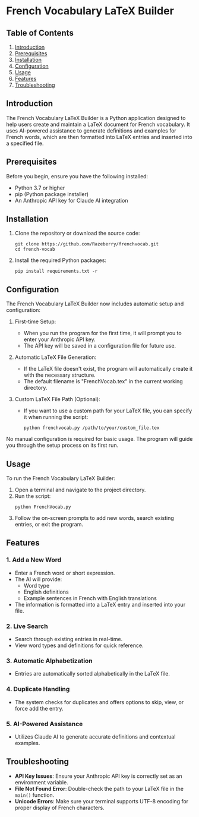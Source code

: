 # French Vocabulary LaTeX Builder

## Table of Contents
1. [Introduction](#introduction)
2. [Prerequisites](#prerequisites)
3. [Installation](#installation)
4. [Configuration](#configuration)
5. [Usage](#usage)
6. [Features](#features)
7. [Troubleshooting](#troubleshooting)

## Introduction

The French Vocabulary LaTeX Builder is a Python application designed to help users create and maintain a LaTeX document for French vocabulary. It uses AI-powered assistance to generate definitions and examples for French words, which are then formatted into LaTeX entries and inserted into a specified file.

## Prerequisites

Before you begin, ensure you have the following installed:

- Python 3.7 or higher
- pip (Python package installer)
- An Anthropic API key for Claude AI integration

## Installation

1. Clone the repository or download the source code:
   ```
   git clone https://github.com/Razeberry/frenchvocab.git
   cd french-vocab
   ```

2. Install the required Python packages:
   ```
   pip install requirements.txt -r
   ```

## Configuration

The French Vocabulary LaTeX Builder now includes automatic setup and configuration:

1. First-time Setup:
   - When you run the program for the first time, it will prompt you to enter your Anthropic API key.
   - The API key will be saved in a configuration file for future use.

2. Automatic LaTeX File Generation:
   - If the LaTeX file doesn't exist, the program will automatically create it with the necessary structure.
   - The default filename is "FrenchVocab.tex" in the current working directory.

3. Custom LaTeX File Path (Optional):
   - If you want to use a custom path for your LaTeX file, you can specify it when running the script:
     ```
     python frenchvocab.py /path/to/your/custom_file.tex
     ```

No manual configuration is required for basic usage. The program will guide you through the setup process on its first run.

## Usage

To run the French Vocabulary LaTeX Builder:

1. Open a terminal and navigate to the project directory.
2. Run the script:
   ```
   python FrenchVocab.py
   ```
3. Follow the on-screen prompts to add new words, search existing entries, or exit the program.

## Features

### 1. Add a New Word
- Enter a French word or short expression.
- The AI will provide:
  - Word type
  - English definitions
  - Example sentences in French with English translations
- The information is formatted into a LaTeX entry and inserted into your file.

### 2. Live Search
- Search through existing entries in real-time.
- View word types and definitions for quick reference.

### 3. Automatic Alphabetization
- Entries are automatically sorted alphabetically in the LaTeX file.

### 4. Duplicate Handling
- The system checks for duplicates and offers options to skip, view, or force add the entry.

### 5. AI-Powered Assistance
- Utilizes Claude AI to generate accurate definitions and contextual examples.

## Troubleshooting

- **API Key Issues**: Ensure your Anthropic API key is correctly set as an environment variable.
- **File Not Found Error**: Double-check the path to your LaTeX file in the `main()` function.
- **Unicode Errors**: Make sure your terminal supports UTF-8 encoding for proper display of French characters.


